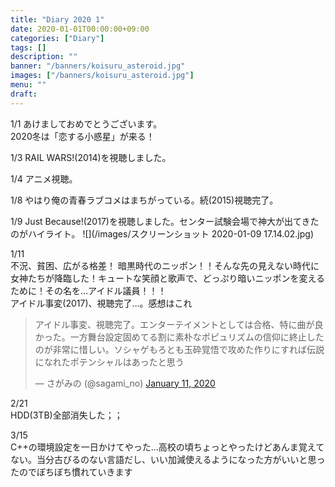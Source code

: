 ```yaml
---
title: "Diary 2020 1"
date: 2020-01-01T00:00:00+09:00
categories: ["Diary"]
tags: []
description: ""
banner: "/banners/koisuru_asteroid.jpg"
images: ["/banners/koisuru_asteroid.jpg"]
menu: ""
draft:
---
```


1&#047;1 あけましておめでとうございます。  
2020冬は「恋する小惑星」が来る！  

1&#047;3 RAIL WARS!(2014)を視聴しました。
<!--more-->
1&#047;4 アニメ視聴。  

1&#047;8 やはり俺の青春ラブコメはまちがっている。続(2015)視聴完了。  

1&#047;9 Just Because!(2017)を視聴しました。センター試験会場で神大が出てきたのがハイライト。
![](/images/スクリーンショット 2020-01-09 17.14.02.jpg)

1&#047;11  
不況、貧困、広がる格差！ 暗黒時代のニッポン！！そんな先の見えない時代に女神たちが降臨した！キュートな笑顔と歌声で、どっぷり暗いニッポンを変えるために！その名を…アイドル議員！！！  
アイドル事変(2017)、視聴完了…。感想はこれ
<blockquote class="twitter-tweet"><p lang="ja" dir="ltr">アイドル事変、視聴完了。エンターテイメントとしては合格、特に曲が良かった。一方舞台設定固めてる割に素朴なポピュリズムの信仰に終止したのが非常に惜しい。ソシャゲもろとも玉砕覚悟で攻めた作りにすれば伝説になれたポテンシャルはあったと思う</p>&mdash; さがみの (@sagami_no) <a href="https://twitter.com/sagami_no/status/1216011879799091202?ref_src=twsrc%5Etfw">January 11, 2020</a></blockquote> <script async src="https://platform.twitter.com/widgets.js" charset="utf-8"></script>

2&#047;21  
HDD(3TB)全部消失した；；  

3&#047;15  
C++の環境設定を一日かけてやった…高校の頃ちょっとやったけどあんま覚えてない。当分古びるのない言語だし、いい加減使えるようになった方がいいと思ったのでぼちぼち慣れていきます  